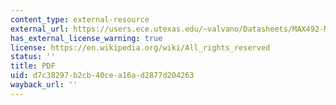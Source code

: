 ```yaml
---
content_type: external-resource
external_url: https://users.ece.utexas.edu/~valvano/Datasheets/MAX492-MAX495.pdf
has_external_license_warning: true
license: https://en.wikipedia.org/wiki/All_rights_reserved
status: ''
title: PDF
uid: d7c38297-b2cb-40ce-a16a-d2877d204263
wayback_url: ''
---
```

